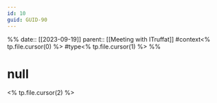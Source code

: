 ```yaml
---
id: 10
guid: GUID-90
---
```


%%
date:: [[2023-09-19]]
parent:: [[Meeting with ITruffat]]
#context<% tp.file.cursor(0) %>
#type<% tp.file.cursor(1) %>
%%

# null

<% tp.file.cursor(2) %>
